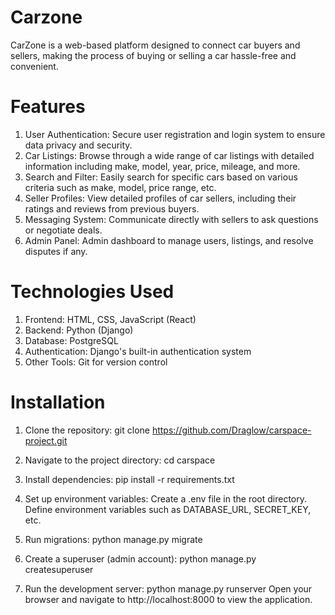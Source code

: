 <h1>Carzone</h1>
 CarZone is a web-based platform designed to connect car buyers and sellers, 
 making the process of buying or selling a car hassle-free and convenient.

<h1>Features</h1>

 1. User Authentication: Secure user registration and login system to ensure data privacy and security.
 2. Car Listings: Browse through a wide range of car listings with detailed information including make, model, year, price, mileage, and more.
 3. Search and Filter: Easily search for specific cars based on various criteria such as make, model, price range, etc.
 4. Seller Profiles: View detailed profiles of car sellers, including their ratings and reviews from previous buyers.
 5. Messaging System: Communicate directly with sellers to ask questions or negotiate deals.
 6. Admin Panel: Admin dashboard to manage users, listings, and resolve disputes if any.

<h1>Technologies Used</h1>

 1. Frontend: HTML, CSS, JavaScript (React)
 2. Backend: Python (Django)
 3. Database: PostgreSQL
 4. Authentication: Django's built-in authentication system
 5. Other Tools: Git for version control

<h1>Installation</h1>

1. Clone the repository:
 git clone https://github.com/Draglow/carspace-project.git
 
2. Navigate to the project directory:
 cd carspace

3. Install dependencies:
 pip install -r requirements.txt
 
4. Set up environment variables:
  Create a .env file in the root directory.
  Define environment variables such as DATABASE_URL, SECRET_KEY, etc.

6. Run migrations:
  python manage.py migrate
  
7. Create a superuser (admin account):
 python manage.py createsuperuser

8. Run the development server:
  python manage.py runserver
  Open your browser and navigate to http://localhost:8000 to view the application.
